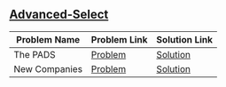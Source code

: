 ## [Advanced-Select](https://www.hackerrank.com/domains/sql/advanced-select)

Problem Name|Problem Link|Solution Link
---|---|---
The PADS|[Problem](https://www.hackerrank.com/challenges/the-pads/problem)|[Solution](/the-pads.sql)
New Companies|[Problem](https://www.hackerrank.com/challenges/the-company/problem)|[Solution](https://github.com/ank47197/Hackerrank/blob/master/SQL/Advanced-Select/the-company.sql)
